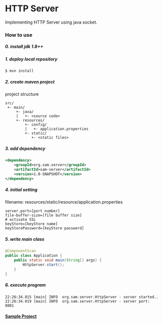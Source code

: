 # HTTP Server
Implementing HTTP Server using java socket.

### How to use
##### 0. install jdk 1.8++
##### 1. deploy local repository
~~~
$ mvn install
~~~
##### 2. create maven project
project structure
~~~
src/
 +- main/
     +- java/
     |   +- <source code>
     +- resources/
         +- config/
         |   +- application.properties
         +- static/
            +- <static files>
~~~
##### 3. add dependency
~~~xml
<dependency>
    <groupId>org.sam.server</groupId>
    <artifactId>sam-server</artifactId>
    <version>1.0-SNAPSHOT</version>
</dependency>
~~~
##### 4. initial setting
filename: resources/static/resource/application.properties
~~~properties
server.port=[port number]
file-buffer-size=[file buffer size]
# activate SSL
keyStore=[keyStore name]
keyStorePassword=[keyStore password]
~~~
##### 5. write main class
~~~java
@ComponentScan
public class Application {
    public static void main(String[] args) {
        HttpServer.start();
    }
}
~~~

##### 6. execute program
~~~
22:26:34.015 [main] INFO  org.sam.server.HttpServer - server started..
22:26:34.019 [main] INFO  org.sam.server.HttpServer - server port: 8081
~~~

#### [Sample Project](https://github.com/hypernova1/Java-Http-Server-Sample)


